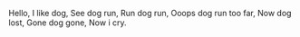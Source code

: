 Hello, I like dog,
See dog run,
Run dog run,
Ooops dog run too far,
Now dog lost,
Gone dog gone,
Now i cry.

